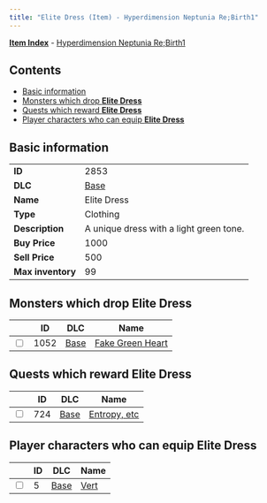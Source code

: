 ```yaml
---
title: "Elite Dress (Item) - Hyperdimension Neptunia Re;Birth1"
---
```


[**Item Index**](/neptunia/rb1/item/index.html) - [Hyperdimension Neptunia Re;Birth1](/neptunia/rb1)

## Contents

- [Basic information](#basic-information)
- [Monsters which drop **Elite Dress**](#monsters-which-drop-elite-dress)
- [Quests which reward **Elite Dress**](#quests-which-reward-elite-dress)
- [Player characters who can equip **Elite Dress**](#player-characters-who-can-equip-elite-dress)

## Basic information

|   |   |
| -- | -- |
| **ID** | 2853 |
| **DLC** | [Base](/neptunia/rb1/dlc/1-base.html) |
| **Name** | Elite Dress |
| **Type** | Clothing |
| **Description** | A unique dress with a light green tone. |
| **Buy Price** | 1000 |
| **Sell Price** | 500 |
| **Max inventory** | 99 |


## Monsters which drop **Elite Dress**

|    | ID | DLC | Name |
| -- | -- | --- | ---- |
| <input type="checkbox" id="rb1-monster-1-1052" class="trackbox" /> | 1052 | [Base](/neptunia/rb1/dlc/1-base.html) | [Fake Green Heart](/neptunia/rb1/monster/1-1052-fake-green-heart.html) |


## Quests which reward **Elite Dress**

|    | ID | DLC | Name |
| -- | -- | --- | ---- |
| <input type="checkbox" id="rb1-quest-1-724" class="trackbox" /> | 724 | [Base](/neptunia/rb1/dlc/1-base.html) | [Entropy, etc](/neptunia/rb1/quest/1-724-entropy-etc.html) |


## Player characters who can equip **Elite Dress**

|    | ID | DLC | Name |
| -- | -- | --- | ---- |
| <input type="checkbox" id="rb1-player-1-5" class="trackbox" /> | 5 | [Base](/neptunia/rb1/dlc/1-base.html) | [Vert](/neptunia/rb1/player/1-5-vert.html) |
